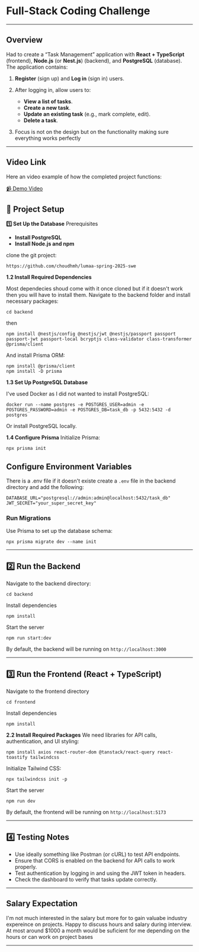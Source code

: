 # Full-Stack Coding Challenge

---

## Overview

Had to create a “Task Management” application with **React + TypeScript** (frontend), **Node.js** (or **Nest.js**) (backend), and **PostgreSQL** (database). The application contains:

1. **Register** (sign up) and **Log in** (sign in) users.
2. After logging in, allow users to:
   - **View a list of tasks**.
   - **Create a new task**.
   - **Update an existing task** (e.g., mark complete, edit).
   - **Delete a task**.
   
3. Focus is not on the design but on the functionality making sure everything works perfectly

---
## Video Link

Here an video example of how the completed project functions:

[📹 Demo Video](demo-video.md)

## 🚀 Project Setup

**1️⃣ Set Up the Database**
Prerequisites
- **Install PostgreSQL**
- **Install Node.js and npm**

clone the git project:
```
https://github.com/choudhmh/lumaa-spring-2025-swe
```

**1.2 Install Required Dependencies**

Most dependecies shoud come with it once cloned but if it doesn't work then you will have to install them.
Navigate to the backend folder and install necessary packages:
```
cd backend
```
then

```
npm install @nestjs/config @nestjs/jwt @nestjs/passport passport passport-jwt passport-local bcryptjs class-validator class-transformer @prisma/client
```

And install Prisma ORM:

```
npm install @prisma/client
npm install -D prisma
```

**1.3 Set Up PostgreSQL Database**
   
I've used Docker as I did not wanted to install PostgreSQL:
```
docker run --name postgres -e POSTGRES_USER=admin -e POSTGRES_PASSWORD=admin -e POSTGRES_DB=task_db -p 5432:5432 -d postgres
```

Or install PostgreSQL locally.

**1.4 Configure Prisma**
Initialize Prisma:
```
npx prisma init
```

## Configure Environment Variables

There is a .env file if it doesn't existe create a ```.env``` file in the backend directory and add the following:

```
DATABASE_URL="postgresql://admin:admin@localhost:5432/task_db"
JWT_SECRET="your_super_secret_key"
```

### Run Migrations
Use Prisma to set up the database schema:
```
npx prisma migrate dev --name init
```
---
## 2️⃣ Run the Backend
Navigate to the backend directory:
```
cd backend
```
Install dependencies
```
npm install

```
Start the server
```
npm run start:dev
```
By default, the backend will be running on ```http://localhost:3000```

---
## 3️⃣ Run the Frontend (React + TypeScript)

Navigate to the frontend directory
```
cd frontend
```
Install dependencies
```
npm install
```

**2.2 Install Required Packages**
We need libraries for API calls, authentication, and UI styling:

```
npm install axios react-router-dom @tanstack/react-query react-toastify tailwindcss
```
Initialize Tailwind CSS:

```
npx tailwindcss init -p
```

Start the server

```
npm run dev
```
By default, the frontend will be running on ```http://localhost:5173```

---

## 4️⃣ Testing Notes
- Use ideally something like Postman (or cURL) to test API endpoints.
- Ensure that CORS is enabled on the backend for API calls to work properly.
- Test authentication by logging in and using the JWT token in headers.
- Check the dashboard to verify that tasks update correctly.
---
## Salary Expectation
I'm not much interested in the salary but more for to gain valuabe industry expereince on projects. Happy to discuss hours and salary during interview. At most around $1000 a month would be suficient for me depending on the hours or can work on project bases

---

